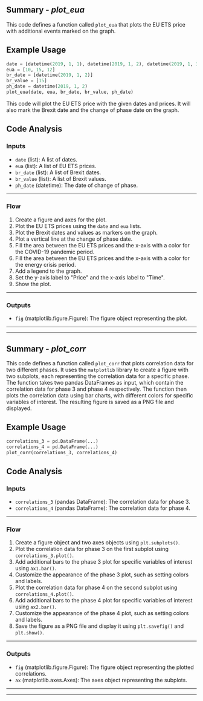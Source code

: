 ## Summary - *plot_eua*
This code defines a function called `plot_eua` that plots the EU ETS price with additional events marked on the graph.

## Example Usage
```python
date = [datetime(2019, 1, 1), datetime(2019, 1, 2), datetime(2019, 1, 3)]
eua = [10, 15, 12]
br_date = [datetime(2019, 1, 2)]
br_value = [15]
ph_date = datetime(2019, 1, 2)
plot_eua(date, eua, br_date, br_value, ph_date)
```
This code will plot the EU ETS price with the given dates and prices. It will also mark the Brexit date and the change of phase date on the graph.

## Code Analysis
### Inputs
- `date` (list): A list of dates.
- `eua` (list): A list of EU ETS prices.
- `br_date` (list): A list of Brexit dates.
- `br_value` (list): A list of Brexit values.
- `ph_date` (datetime): The date of change of phase.
___
### Flow
1. Create a figure and axes for the plot.
2. Plot the EU ETS prices using the `date` and `eua` lists.
3. Plot the Brexit dates and values as markers on the graph.
4. Plot a vertical line at the change of phase date.
5. Fill the area between the EU ETS prices and the x-axis with a color for the COVID-19 pandemic period.
6. Fill the area between the EU ETS prices and the x-axis with a color for the energy crisis period.
7. Add a legend to the graph.
8. Set the y-axis label to "Price" and the x-axis label to "Time".
9. Show the plot.
___
### Outputs
- `fig` (matplotlib.figure.Figure): The figure object representing the plot.
___

***

## Summary - *plot_corr*
This code defines a function called `plot_corr` that plots correlation data for two different phases. It uses the `matplotlib` library to create a figure with two subplots, each representing the correlation data for a specific phase. The function takes two pandas DataFrames as input, which contain the correlation data for phase 3 and phase 4 respectively. The function then plots the correlation data using bar charts, with different colors for specific variables of interest. The resulting figure is saved as a PNG file and displayed.

## Example Usage
```python
correlations_3 = pd.DataFrame(...)
correlations_4 = pd.DataFrame(...)
plot_corr(correlations_3, correlations_4)
```

## Code Analysis
### Inputs
- `correlations_3` (pandas DataFrame): The correlation data for phase 3.
- `correlations_4` (pandas DataFrame): The correlation data for phase 4.
___
### Flow
1. Create a figure object and two axes objects using `plt.subplots()`.
2. Plot the correlation data for phase 3 on the first subplot using `correlations_3.plot()`.
3. Add additional bars to the phase 3 plot for specific variables of interest using `ax1.bar()`.
4. Customize the appearance of the phase 3 plot, such as setting colors and labels.
5. Plot the correlation data for phase 4 on the second subplot using `correlations_4.plot()`.
6. Add additional bars to the phase 4 plot for specific variables of interest using `ax2.bar()`.
7. Customize the appearance of the phase 4 plot, such as setting colors and labels.
8. Save the figure as a PNG file and display it using `plt.savefig()` and `plt.show()`.
___
### Outputs
- `fig` (matplotlib.figure.Figure): The figure object representing the plotted correlations.
- `ax` (matplotlib.axes.Axes): The axes object representing the subplots.
___


***